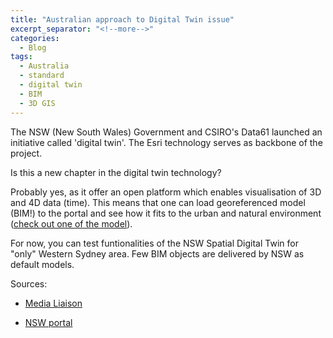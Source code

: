 ```yaml
---
title: "Australian approach to Digital Twin issue"
excerpt_separator: "<!--more-->"
categories:
  - Blog
tags:
  - Australia
  - standard
  - digital twin
  - BIM
  - 3D GIS
---
```

The NSW (New South Wales) Government and CSIRO's Data61 launched an initiative called 'digital twin'. The Esri technology serves as backbone of the project.

Is this a new chapter in the digital twin technology?

Probably yes, as it offer an open platform which enables visualisation of 3D and 4D data (time). This means that one can load georeferenced model (BIM!) to the portal and see how it fits to the urban and natural environment ([check out one of the model](https://nsw.digitaltwin.terria.io/?utm_campaign=Oktopost-GIS+in+Local+Government&utm_content=Oktopost-linkedin&utm_medium=social&utm_profile=Oktopost-Esri+Australia&utm_source=linkedin&utm_tags=Oktopost-FY19_LGT&fbclid=IwAR2tVLeUqJh9jB_ERONSTfiEkil7Q2IFB-ZkZBC1CcKKBsvy8m765Rk4--Q#share=s-poe5F0prldOMSADxyxXxqF1uBc1)). 

For now, you can test funtionalities of the NSW Spatial Digital Twin for "only" Western Sydney area. Few BIM objects are delivered by NSW as default models. 



Sources:
- [Media Liaison](https://esriaustralia.com.au/news/new-digital-twin-better-plan-design-and-manage-australias-cities)

- [NSW portal](https://nsw.digitaltwin.terria.io/)
